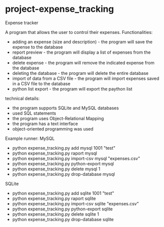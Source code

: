 # project-expense_tracking

Expense tracker

A program that allows the user to control their expenses.
Functionalities:
- adding an expense (size and description) - the program will save the expense to the database
- report preview - the program will display a list of expenses from the database
- delete expense - the program will remove the indicated expense from the database
- deleting the database - the program will delete the entire database
- import of data from a CSV file - the program will import expenses saved in a CSV file to the database
- python list export - the program will export the paython list

technical details:
- the program supports SQLite and MySQL databases
- used SQL statements
- the program uses Object-Relational Mapping
- the program has a text interface
- object-oriented programming was used

Example runner:
MySQL
- python expense_tracking.py add mysql 1001 "test"
- python expense_tracking.py raport mysql
- python expense_tracking.py import-csv mysql "expenses.csv" 
- python expense_tracking.py python-export mysql
- python expense_tracking.py delete mysql 1
- python expense_tracking.py drop-database mysql

SQLite
- python expense_tracking.py add sqlite 1001 "test"
- python expense_tracking.py raport sqlite
- python expense_tracking.py import-csv sqlite "expenses.csv" 
- python expense_tracking.py python-export sqlite
- python expense_tracking.py delete sqlite 1
- python expense_tracking.py drop-database sqlite
